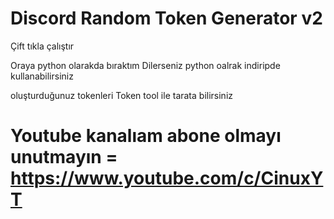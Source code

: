 # Discord Random Token Generator v2

Çift tıkla çalıştır 

Oraya python olarakda bıraktım Dilerseniz python oalrak indiripde kullanabilirsiniz

oluşturduğunuz tokenleri Token tool ile tarata bilirsiniz

# Youtube kanalıam abone olmayı unutmayın = https://www.youtube.com/c/CinuxYT
